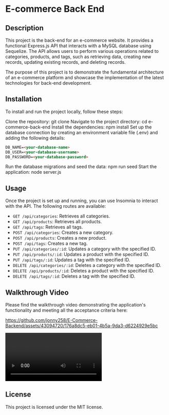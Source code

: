 # E-commerce Back End

## Description
This project is the back-end for an e-commerce website. It provides a functional Express.js API that interacts with a MySQL database using Sequelize. The API allows users to perform various operations related to categories, products, and tags, such as retrieving data, creating new records, updating existing records, and deleting records.

The purpose of this project is to demonstrate the fundamental architecture of an e-commerce platform and showcase the implementation of the latest technologies for back-end development.

## Installation
To install and run the project locally, follow these steps:

Clone the repository: git clone <repository-url>
Navigate to the project directory: cd e-commerce-back-end
Install the dependencies: npm install
Set up the database connection by creating an environment variable file (.env) and adding the following details:
```md
DB_NAME=<your-database-name>
DB_USER=<your-database-username>
DB_PASSWORD=<your-database-password>
```
Run the database migrations and seed the data: npm run seed
Start the application: node server.js

## Usage
Once the project is set up and running, you can use Insomnia to interact with the API. The following routes are available:

* `GET /api/categories`: Retrieves all categories.
* `GET /api/products`: Retrieves all products.
* `GET /api/tags`: Retrieves all tags.
* `POST /api/categories`: Creates a new category.
* `POST /api/products`: Creates a new product.
* `POST /api/tags`: Creates a new tag.
* `PUT /api/categories/:id`: Updates a category with the specified ID.
* `PUT /api/products/:id`: Updates a product with the specified ID.
* `PUT /api/tags/:id`: Updates a tag with the specified ID.
* `DELETE /api/categories/:id`: Deletes a category with the specified ID.
* `DELETE /api/products/:id`: Deletes a product with the specified ID.
* `DELETE /api/tags/:id`: Deletes a tag with the specified ID.

## Walkthrough Video
Please find the walkthrough video demonstrating the application's functionality and meeting all the acceptance criteria here:

https://github.com/jonny258/E-Commerce-Backend/assets/43094720/176a8dc5-eb01-4b5a-9da3-d6224929e5bc



<video>
  <source src="https://drive.google.com/file/d/1KhRtflpfPNiKH-TcLbhac5DChiQiJ548/view" type="video/mp4">
  <!-- Add additional <source> tags for other supported video formats -->
</video> 


## License
This project is licensed under the MIT license.
